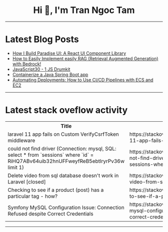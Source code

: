 <h1 align="center">Hi 👋, I'm Tran Ngoc Tam</h1>

---

# Latest Blog Posts 
<!-- BLOG-POST-LIST:START -->
- [How I Build Paradise UI: A React UI Component Library](https://dev.to/syakirurahman/how-i-build-paradise-ui-a-react-ui-component-library-4eff)
- [How to Easily Implement easily RAG &lpar;Retrieval Augmented Generation&rpar; with Bedrock!](https://dev.to/faye_ellis/how-to-easily-implement-easily-rag-retrieval-augmented-generation-with-bedrock-1mo2)
- [JavaScript30 - 1 JS Drumkit](https://dev.to/virtualsobriety/javascript30-1-js-drumkit-2hpn)
- [Containerize a Java Spring Boot app](https://dev.to/tevindeale/containerize-a-java-spring-boot-app-1op3)
- [Automating Deployments: How to Use CI/CD Pipelines with ECS and EC2](https://dev.to/marufhossain/automating-deployments-how-to-use-cicd-pipelines-with-ecs-and-ec2-p2m)
<!-- BLOG-POST-LIST:END -->

---

# Latest stack oveflow activity
<table>
  <tr><th>Title</th><th>Link</th></tr>
  <!-- STACKOVERFLOW:START --><tr><td>laravel 11 app fails on Custom VerifyCsrfToken middleware</td><td>https://stackoverflow.com/questions/78479954/laravel-11-app-fails-on-custom-verifycsrftoken-middleware</td></tr><tr><td>could not find driver &lpar;Connection: mysql, SQL: select * from `sessions` where `id` = RiHQ7ABv64uib32hnUFFweyfReB5ebtlryrPv36w limit 1&rpar;</td><td>https://stackoverflow.com/questions/78479804/could-not-find-driver-connection-mysql-sql-select-from-sessions-where-i</td></tr><tr><td>Delete video from sql database doesn&#39;t work in Laravel [closed]</td><td>https://stackoverflow.com/questions/78479756/delete-video-from-sql-database-doesnt-work-in-laravel</td></tr><tr><td>Checking to see if a product &lpar;post&rpar; has a particular tag - how?</td><td>https://stackoverflow.com/questions/78479623/checking-to-see-if-a-product-post-has-a-particular-tag-how</td></tr><tr><td>Symfony MySQL Configuration Issue: Connection Refused despite Correct Credentials</td><td>https://stackoverflow.com/questions/78479572/symfony-mysql-configuration-issue-connection-refused-despite-correct-credential</td></tr><!-- STACKOVERFLOW:END -->
</table>

---


